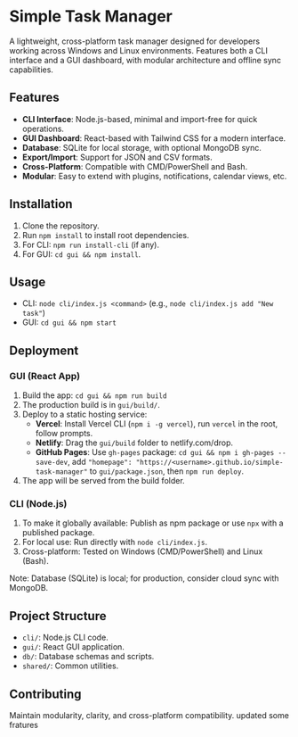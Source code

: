 # Simple Task Manager

A lightweight, cross-platform task manager designed for developers working across Windows and Linux environments. Features both a CLI interface and a GUI dashboard, with modular architecture and offline sync capabilities.

## Features

- **CLI Interface**: Node.js-based, minimal and import-free for quick operations.
- **GUI Dashboard**: React-based with Tailwind CSS for a modern interface.
- **Database**: SQLite for local storage, with optional MongoDB sync.
- **Export/Import**: Support for JSON and CSV formats.
- **Cross-Platform**: Compatible with CMD/PowerShell and Bash.
- **Modular**: Easy to extend with plugins, notifications, calendar views, etc.

## Installation

1. Clone the repository.
2. Run `npm install` to install root dependencies.
3. For CLI: `npm run install-cli` (if any).
4. For GUI: `cd gui && npm install`.

## Usage

- CLI: `node cli/index.js <command>` (e.g., `node cli/index.js add "New task"`)
- GUI: `cd gui && npm start`

## Deployment

### GUI (React App)
1. Build the app: `cd gui && npm run build`
2. The production build is in `gui/build/`.
3. Deploy to a static hosting service:
   - **Vercel**: Install Vercel CLI (`npm i -g vercel`), run `vercel` in the root, follow prompts.
   - **Netlify**: Drag the `gui/build` folder to netlify.com/drop.
   - **GitHub Pages**: Use `gh-pages` package: `cd gui && npm i gh-pages --save-dev`, add `"homepage": "https://<username>.github.io/simple-task-manager"` to `gui/package.json`, then `npm run deploy`.
4. The app will be served from the build folder.

### CLI (Node.js)
1. To make it globally available: Publish as npm package or use `npx` with a published package.
2. For local use: Run directly with `node cli/index.js`.
3. Cross-platform: Tested on Windows (CMD/PowerShell) and Linux (Bash).

Note: Database (SQLite) is local; for production, consider cloud sync with MongoDB.

## Project Structure

- `cli/`: Node.js CLI code.
- `gui/`: React GUI application.
- `db/`: Database schemas and scripts.
- `shared/`: Common utilities.

## Contributing

Maintain modularity, clarity, and cross-platform compatibility.
updated some fratures

